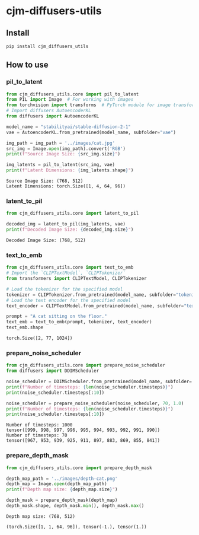 cjm-diffusers-utils
================

<!-- WARNING: THIS FILE WAS AUTOGENERATED! DO NOT EDIT! -->

## Install

``` sh
pip install cjm_diffusers_utils
```

## How to use

### pil_to_latent

``` python
from cjm_diffusers_utils.core import pil_to_latent
from PIL import Image  # For working with images
from torchvision import transforms  # PyTorch module for image transformations
# Import diffusers AutoencoderKL
from diffusers import AutoencoderKL
```

``` python
model_name = "stabilityai/stable-diffusion-2-1"
vae = AutoencoderKL.from_pretrained(model_name, subfolder="vae")
```

``` python
img_path = img_path = '../images/cat.jpg'
src_img = Image.open(img_path).convert('RGB')
print(f"Source Image Size: {src_img.size}")

img_latents = pil_to_latent(src_img, vae)
print(f"Latent Dimensions: {img_latents.shape}")
```

    Source Image Size: (768, 512)
    Latent Dimensions: torch.Size([1, 4, 64, 96])

### latent_to_pil

``` python
from cjm_diffusers_utils.core import latent_to_pil
```

``` python
decoded_img = latent_to_pil(img_latents, vae)
print(f"Decoded Image Size: {decoded_img.size}")
```

    Decoded Image Size: (768, 512)

### text_to_emb

``` python
from cjm_diffusers_utils.core import text_to_emb
# Import the `CLIPTextModel`, `CLIPTokenizer`
from transformers import CLIPTextModel, CLIPTokenizer
```

``` python
# Load the tokenizer for the specified model
tokenizer = CLIPTokenizer.from_pretrained(model_name, subfolder="tokenizer")
# Load the text encoder for the specified model
text_encoder = CLIPTextModel.from_pretrained(model_name, subfolder="text_encoder")
```

``` python
prompt = "A cat sitting on the floor."
text_emb = text_to_emb(prompt, tokenizer, text_encoder)
text_emb.shape
```

    torch.Size([2, 77, 1024])

### prepare_noise_scheduler

``` python
from cjm_diffusers_utils.core import prepare_noise_scheduler
from diffusers import DDIMScheduler
```

``` python
noise_scheduler = DDIMScheduler.from_pretrained(model_name, subfolder='scheduler')
print(f"Number of timesteps: {len(noise_scheduler.timesteps)}")
print(noise_scheduler.timesteps[:10])

noise_scheduler = prepare_noise_scheduler(noise_scheduler, 70, 1.0)
print(f"Number of timesteps: {len(noise_scheduler.timesteps)}")
print(noise_scheduler.timesteps[:10])
```

    Number of timesteps: 1000
    tensor([999, 998, 997, 996, 995, 994, 993, 992, 991, 990])
    Number of timesteps: 70
    tensor([967, 953, 939, 925, 911, 897, 883, 869, 855, 841])

### prepare_depth_mask

``` python
from cjm_diffusers_utils.core import prepare_depth_mask
```

``` python
depth_map_path = '../images/depth-cat.png'
depth_map = Image.open(depth_map_path)
print(f"Depth map size: {depth_map.size}")

depth_mask = prepare_depth_mask(depth_map)
depth_mask.shape, depth_mask.min(), depth_mask.max()
```

    Depth map size: (768, 512)

    (torch.Size([1, 1, 64, 96]), tensor(-1.), tensor(1.))
